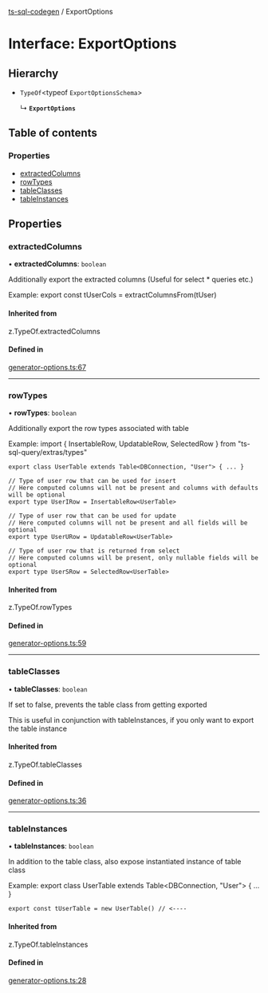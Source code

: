 [ts-sql-codegen](../README.md) / ExportOptions

# Interface: ExportOptions

## Hierarchy

- `TypeOf`<typeof `ExportOptionsSchema`\>

  ↳ **`ExportOptions`**

## Table of contents

### Properties

- [extractedColumns](ExportOptions.md#extractedcolumns)
- [rowTypes](ExportOptions.md#rowtypes)
- [tableClasses](ExportOptions.md#tableclasses)
- [tableInstances](ExportOptions.md#tableinstances)

## Properties

### extractedColumns

• **extractedColumns**: `boolean`

Additionally export the extracted columns (Useful for select * queries etc.)

Example:
    export const tUserCols = extractColumnsFrom(tUser)

#### Inherited from

z.TypeOf.extractedColumns

#### Defined in

[generator-options.ts:67](https://github.com/lorefnon/ts-sql-codegen/blob/26005c2/src/generator-options.ts#L67)

___

### rowTypes

• **rowTypes**: `boolean`

Additionally export the row types associated with table

Example:
    import { InsertableRow, UpdatableRow, SelectedRow } from "ts-sql-query/extras/types"

    export class UserTable extends Table<DBConnection, "User"> { ... }

    // Type of user row that can be used for insert
    // Here computed columns will not be present and columns with defaults will be optional
    export type UserIRow = InsertableRow<UserTable>

    // Type of user row that can be used for update
    // Here computed columns will not be present and all fields will be optional
    export type UserURow = UpdatableRow<UserTable>

    // Type of user row that is returned from select
    // Here computed columns will be present, only nullable fields will be optional
    export type UserSRow = SelectedRow<UserTable>

#### Inherited from

z.TypeOf.rowTypes

#### Defined in

[generator-options.ts:59](https://github.com/lorefnon/ts-sql-codegen/blob/26005c2/src/generator-options.ts#L59)

___

### tableClasses

• **tableClasses**: `boolean`

If set to false, prevents the table class from getting exported

This is useful in conjunction with tableInstances, if you only want to
export the table instance

#### Inherited from

z.TypeOf.tableClasses

#### Defined in

[generator-options.ts:36](https://github.com/lorefnon/ts-sql-codegen/blob/26005c2/src/generator-options.ts#L36)

___

### tableInstances

• **tableInstances**: `boolean`

In addition to the table class, also expose instantiated instance of table class

Example:
    export class UserTable extends Table<DBConnection, "User"> { ... }

    export const tUserTable = new UserTable() // <----

#### Inherited from

z.TypeOf.tableInstances

#### Defined in

[generator-options.ts:28](https://github.com/lorefnon/ts-sql-codegen/blob/26005c2/src/generator-options.ts#L28)
